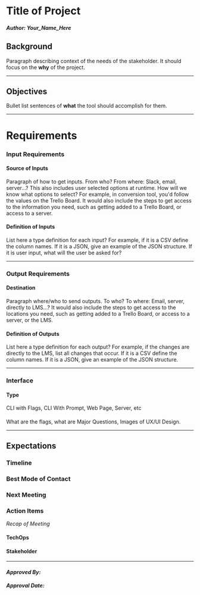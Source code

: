 # Title of Project
#### *Author: Your_Name_Here*

## Background
Paragraph describing context of the needs of the stakeholder. It should focus on the **why** of the project.

-----

## Objectives
Bullet list sentences of **what** the tool should accomplish for them.

-----

# Requirements

### Input Requirements

#### Source of Inputs

Paragraph of how to get inputs. From who? From where: Slack, email, server...? This also includes user selected options at runtime. How will we know what options to select? For example, in conversion tool, you'd follow the values on the Trello Board. It would also include the steps to get access to the information you need, such as getting added to a Trello Board, or access to a server.

#### Definition of Inputs

List here a type definition for each input? For example, if it is a CSV define the column names. If it is a JSON, give an example of the JSON structure. If it is user input, what will the user be asked for? 

---

### Output Requirements
#### Destination

Paragraph where/who to send outputs. To who? To where: Email, server, directly to LMS...? It would also include the steps to get access to the locations you need, such as getting added to a Trello Board, or access to a server, or the LMS.

#### Definition of Outputs

List here a type definition for each output? For example, if the changes are directly to the LMS, list all changes that occur. If it is a CSV define the column names. If it is a JSON, give an example of the JSON structure. 

---

### Interface

#### Type 

CLI with Flags, CLI With Prompt, Web Page, Server, etc

#### 

What are the flags, what are Major Questions, Images of UX/UI Design.

-----

## Expectations

### Timeline

### Best Mode of Contact

### Next Meeting


### Action Items
*Recap of Meeting*
#### TechOps
#### Stakeholder

-----

#### *Approved By:* 
#### *Approval Date:*